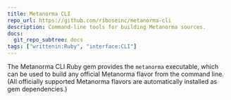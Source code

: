 ```yaml
---
title: Metanorma CLI
repo_url: https://github.com/riboseinc/metanorma-cli
description: Command-line tools for building Metanorma sources.
docs:
  git_repo_subtree: docs
tags: ["writtenin:Ruby", "interface:CLI"]
---
```


The Metanorma CLI Ruby gem provides the `metanorma` executable,
which can be used to build any official Metanorma flavor from the command line.
(All officially supported Metanorma flavors are automatically installed as gem dependencies.)
